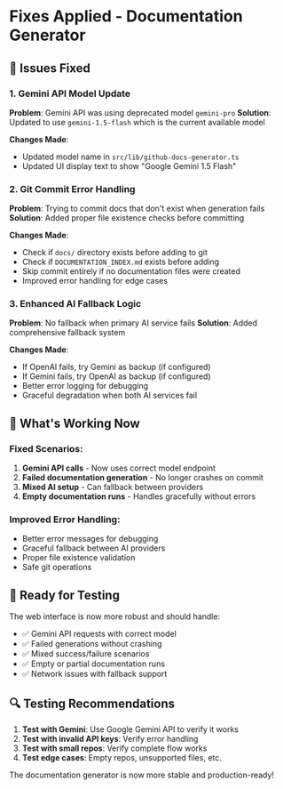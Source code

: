 # Fixes Applied - Documentation Generator

## 🔧 Issues Fixed

### 1. Gemini API Model Update
**Problem**: Gemini API was using deprecated model `gemini-pro`
**Solution**: Updated to use `gemini-1.5-flash` which is the current available model

**Changes Made**:
- Updated model name in `src/lib/github-docs-generator.ts`
- Updated UI display text to show "Google Gemini 1.5 Flash"

### 2. Git Commit Error Handling
**Problem**: Trying to commit docs that don't exist when generation fails
**Solution**: Added proper file existence checks before committing

**Changes Made**:
- Check if `docs/` directory exists before adding to git
- Check if `DOCUMENTATION_INDEX.md` exists before adding
- Skip commit entirely if no documentation files were created
- Improved error handling for edge cases

### 3. Enhanced AI Fallback Logic
**Problem**: No fallback when primary AI service fails
**Solution**: Added comprehensive fallback system

**Changes Made**:
- If OpenAI fails, try Gemini as backup (if configured)
- If Gemini fails, try OpenAI as backup (if configured)
- Better error logging for debugging
- Graceful degradation when both AI services fail

## 🚀 What's Working Now

### Fixed Scenarios:
1. **Gemini API calls** - Now uses correct model endpoint
2. **Failed documentation generation** - No longer crashes on commit
3. **Mixed AI setup** - Can fallback between providers
4. **Empty documentation runs** - Handles gracefully without errors

### Improved Error Handling:
- Better error messages for debugging
- Graceful fallback between AI providers
- Proper file existence validation
- Safe git operations

## 🧪 Ready for Testing

The web interface is now more robust and should handle:
- ✅ Gemini API requests with correct model
- ✅ Failed generations without crashing
- ✅ Mixed success/failure scenarios
- ✅ Empty or partial documentation runs
- ✅ Network issues with fallback support

## 🔍 Testing Recommendations

1. **Test with Gemini**: Use Google Gemini API to verify it works
2. **Test with invalid API keys**: Verify error handling
3. **Test with small repos**: Verify complete flow works
4. **Test edge cases**: Empty repos, unsupported files, etc.

The documentation generator is now more stable and production-ready!
